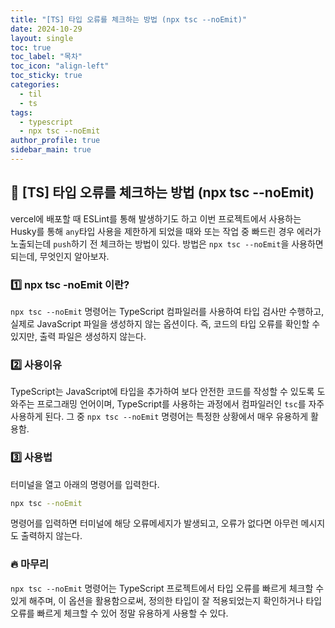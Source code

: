 ```yaml
---
title: "[TS] 타입 오류를 체크하는 방법 (npx tsc --noEmit)"
date: 2024-10-29
layout: single
toc: true
toc_label: "목차"
toc_icon: "align-left"
toc_sticky: true
categories:
  - til
  - ts
tags:
  - typescript
  - npx tsc --noEmit
author_profile: true
sidebar_main: true
---
```


## :ledger: [TS] 타입 오류를 체크하는 방법 (npx tsc --noEmit)

vercel에 배포할 때 ESLint를 통해 발생하기도 하고 이번 프로젝트에서 사용하는 Husky를 통해 `any`타입 사용을 제한하게 되었을 때와 또는 작업 중 빠드린 경우 에러가 노출되는데 `push`하기 전 체크하는 방법이 있다. 방법은 `npx tsc --noEmit`을 사용하면되는데, 무엇인지 알아보자.

### :one: npx tsc -noEmit 이란?

`npx tsc --noEmit` 명령어는 TypeScript 컴파일러를 사용하여 타입 검사만 수행하고, 실제로 JavaScript 파일을 생성하지 않는 옵션이다. 즉, 코드의 타입 오류를 확인할 수 있지만, 출력 파일은 생성하지 않는다.

### :two: 사용이유

TypeScript는 JavaScript에 타입을 추가하여 보다 안전한 코드를 작성할 수 있도록 도와주는 프로그래밍 언어이며, TypeScript를 사용하는 과정에서 컴파일러인 `tsc`를 자주 사용하게 된다. 그 중 `npx tsc --noEmit` 명령어는 특정한 상황에서 매우 유용하게 활용함.

### :three: 사용법

터미널을 열고 아래의 명령어를 입력한다.

```bash
npx tsc --noEmit
```

명령어를 입력하면 터미널에 해당 오류메세지가 발생되고, 오류가 없다면 아무런 메시지도 출력하지 않는다.

### :fire: 마무리

`npx tsc --noEmit` 명령어는 TypeScript 프로젝트에서 타입 오류를 빠르게 체크할 수 있게 해주며, 이 옵션을 활용함으로써, 정의한 타입이 잘 적용되었는지 확인하거나 타입 오류를 빠르게 체크할 수 있어 정말 유용하게 사용할 수 있다.
